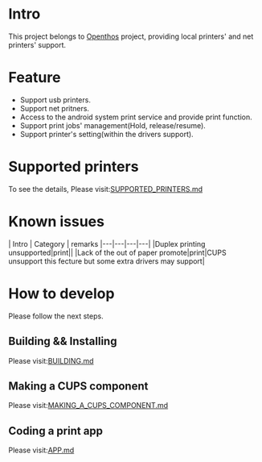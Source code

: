 # Intro

This project belongs to [Openthos](https://github.com/openthos/openthos/wiki) project, providing local printers' and net printers' support.

# Feature

* Support usb printers.
* Support net pritners.
* Access to the android system print service and provide print function.
* Support print jobs' management(Hold, release/resume).
* Support printer's setting(within the drivers support).

# Supported printers

To see the details, Please visit:[SUPPORTED_PRINTERS.md](https://github.com/openthos/printer-analysis/blob/master/doc/SUPPORTED_PRINTERS.md)

# Known issues

| Intro | Category | remarks
|---|---|---|---|
|Duplex printing unsupported|print||
|Lack of the out of paper promote|print|CUPS unsupport this fecture but some extra drivers may support|

# How to develop

Please follow the next steps.

## Building && Installing

Please visit:[BUILDING.md](https://github.com/openthos/printer-analysis/blob/master/doc/BUILDING.md)

## Making a CUPS component

Please visit:[MAKING_A_CUPS_COMPONENT.md](https://github.com/openthos/printer-analysis/blob/master/doc/MAKING_A_CUPS_COMPONENT.md)

## Coding a print app

Please visit:[APP.md](https://github.com/openthos/printer-analysis/blob/master/doc/APP.md)
